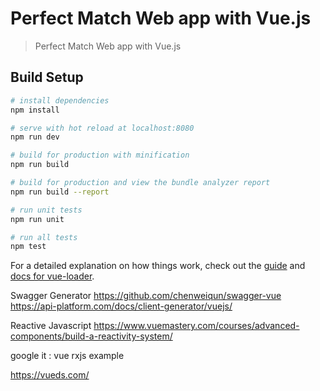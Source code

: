 # Perfect Match Web app with Vue.js

> Perfect Match Web app with Vue.js

## Build Setup

``` bash
# install dependencies
npm install

# serve with hot reload at localhost:8080
npm run dev

# build for production with minification
npm run build

# build for production and view the bundle analyzer report
npm run build --report

# run unit tests
npm run unit

# run all tests
npm test
```

For a detailed explanation on how things work, check out the [guide](http://vuejs-templates.github.io/webpack/) and [docs for vue-loader](http://vuejs.github.io/vue-loader).

Swagger Generator
https://github.com/chenweiqun/swagger-vue
https://api-platform.com/docs/client-generator/vuejs/

Reactive Javascript 
https://www.vuemastery.com/courses/advanced-components/build-a-reactivity-system/

google it : vue rxjs example


https://vueds.com/